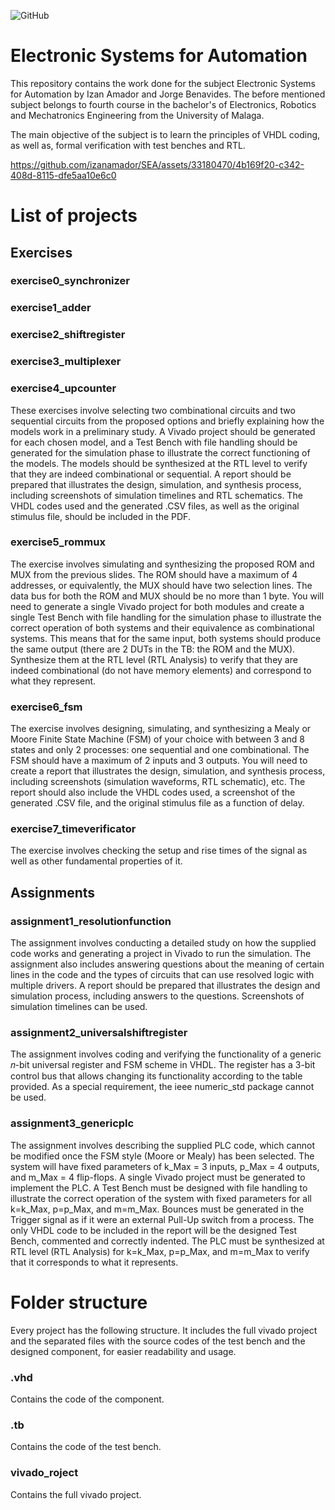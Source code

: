 ![GitHub](https://img.shields.io/github/license/izanamador/https%3A%2F%2Fgithub.com%2Fizanamador%2FSEA)

# Electronic Systems for Automation
This repository contains the work done for the subject Electronic Systems for Automation by Izan Amador and Jorge Benavides. The before mentioned subject belongs to fourth course in the bachelor\'s of Electronics, Robotics and Mechatronics Engineering from the University of Malaga.

The main objective of the subject is to learn the principles of VHDL coding, as well as, formal verification with test benches and RTL.

https://github.com/izanamador/SEA/assets/33180470/4b169f20-c342-408d-8115-dfe5aa10e6c0

# List of projects

## Exercises

### exercise0_synchronizer

### exercise1_adder

### exercise2_shiftregister

### exercise3_multiplexer

### exercise4_upcounter

These exercises involve selecting two combinational circuits and two sequential circuits from the proposed options and briefly explaining how the models work in a preliminary study. A Vivado project should be generated for each chosen model, and a Test Bench with file handling should be generated for the simulation phase to illustrate the correct functioning of the models. The models should be synthesized at the RTL level to verify that they are indeed combinational or sequential. A
report should be prepared that illustrates the design, simulation, and synthesis process, including screenshots of simulation timelines and RTL schematics. The VHDL codes used and the generated .CSV files, as well as the original stimulus file, should be included in the PDF.

### exercise5_rommux

The exercise involves simulating and synthesizing the proposed ROM and MUX from the previous slides. The ROM should have a maximum of 4 addresses, or equivalently, the MUX should have two selection lines. The data bus for both the ROM and MUX should be no more than 1 byte. You will need to generate a single Vivado project for both modules and create a single Test Bench with file handling for the simulation phase to illustrate the correct operation of both systems and their equivalence as combinational systems. This means that for the same input, both systems should produce the same output (there are 2 DUTs in the TB: the ROM and the MUX). Synthesize them at the RTL level (RTL Analysis) to verify that they are indeed combinational (do not have memory elements) and correspond to what they represent.

### exercise6_fsm

The exercise involves designing, simulating, and synthesizing a Mealy or Moore Finite State Machine (FSM) of your choice with between 3 and 8 states and only 2 processes: one sequential and one combinational. The FSM should have a maximum of 2 inputs and 3 outputs. You will need to create a report that illustrates the design, simulation, and synthesis process, including screenshots (simulation waveforms, RTL schematic), etc. The report should also include the VHDL codes used, a screenshot of the generated .CSV file, and the original stimulus file as a function of delay.

### exercise7_timeverificator

The exercise involves checking the setup and rise times of the signal as well as other fundamental properties of it.

## Assignments

### assignment1_resolutionfunction

The assignment involves conducting a detailed study on how the supplied code works and generating a project in Vivado to run the simulation. The assignment also includes answering questions about the meaning of certain lines in the code and the types of circuits that can use resolved logic with multiple drivers. A report should be prepared that illustrates the design and simulation process, including answers to the questions. Screenshots of simulation timelines can be used.

### assignment2_universalshiftregister

The assignment involves coding and verifying the functionality of a generic 𝑛-bit universal register and FSM scheme in VHDL. The register has a 3-bit control bus that allows changing its functionality according to the table provided. As a special requirement, the ieee numeric_std package cannot be used.

### assignment3_genericplc

The assignment involves describing the supplied PLC code, which cannot be modified once the FSM style (Moore or Mealy) has been selected. The system will have fixed parameters of k_Max = 3 inputs, p_Max = 4 outputs, and m_Max = 4 flip-flops. A single Vivado project must be generated to implement the PLC. A Test Bench must be designed with file handling to illustrate the correct operation of the system with fixed parameters for all k=k_Max, p=p_Max, and m=m_Max. Bounces must be generated in the Trigger signal as if it were an external Pull-Up switch from a process. The only VHDL code to be included in the report will be the designed Test Bench, commented and correctly indented. The PLC must be synthesized at RTL level (RTL Analysis) for k=k_Max, p=p_Max, and m=m_Max to verify that it corresponds to what it represents.

# Folder structure

Every project has the following structure. It includes the full vivado project and the separated files with the source codes of the test bench and the designed component, for easier readability and usage.

### .vhd

Contains the code of the component.

### .tb

Contains the code of the test bench.

### vivado_roject

Contains the full vivado project.
